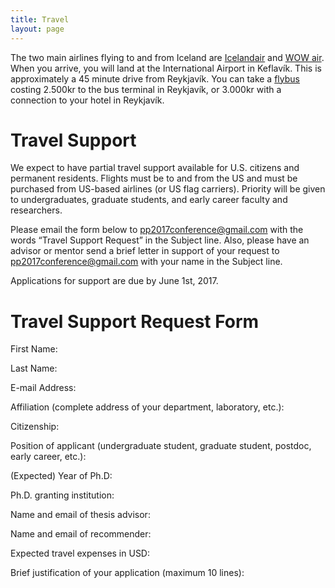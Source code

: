 ```yaml
---
title: Travel
layout: page
---
```


The two main airlines flying to and from Iceland are [Icelandair][icelandair]
and [WOW air][wowair]. When you arrive, you will land at the International
Airport in Keflavík. This is approximately a 45 minute drive from Reykjavík. You
can take a [flybus][flybus] costing 2.500kr to the bus terminal in Reykjavík, or
3.000kr with a connection to your hotel in Reykjavík.  

# Travel Support

We expect to have partial travel support available for U.S. citizens and
permanent residents. Flights must be to and from the US and must be purchased
from US-based airlines (or US flag carriers). Priority will be given to
undergraduates, graduate students, and early career faculty and researchers.

Please email the form below to pp2017conference@gmail.com with the words “Travel
Support Request” in the Subject line. Also, please have an advisor or mentor
send a brief letter in support of your request to pp2017conference@gmail.com
with your name in the Subject line.

Applications for support are due by June 1st, 2017.

# Travel Support Request Form

First Name:

Last Name:

E-mail Address:

Affiliation (complete address of your department, laboratory, etc.):

Citizenship:

Position of applicant (undergraduate student, graduate student, postdoc, early career, etc.):

(Expected) Year of Ph.D:

Ph.D. granting institution:

Name and email of thesis advisor:

Name and email of recommender:

Expected travel expenses in USD:

Brief justification of your application (maximum 10 lines):

[icelandair]: www.icelandair.com
[wowair]: www.wowair.com
[flybus]: www.flybus.is
